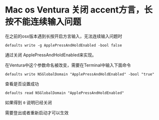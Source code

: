 # Mac os Ventura 关闭 accent方言，长按不能连续输入问题

在之前的osx版本遇到长按开启方言输入，无法连续输入问题时

```shell
defaults write -g ApplePressAndHoldEnabled -bool false
```
通过关闭 ApplePressAndHoldEnabled来实现。


在Ventura中这个参数命名被改变，需要在Terminal中输入下面命令

```shell
defaults write NSGlobalDomain "ApplePressAndHoldEnabled" -bool "true" 
```

查看是否设置成功

```shell
defaults read NSGlobalDomain "ApplePressAndHoldEnabled"
```
如果得到 `0` 说明已经关闭

需要登出或者重新启动才可以生效
